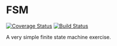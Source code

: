 # FSM

[![Coverage Status](https://coveralls.io/repos/github/alexandrethsilva/fsm/badge.svg?branch=master)](https://coveralls.io/github/alexandrethsilva/fsm?branch=master) [![Build Status](https://travis-ci.org/alexandrethsilva/fsm.svg?branch=master)](https://travis-ci.org/alexandrethsilva/fsm)

A very simple finite state machine exercise.
